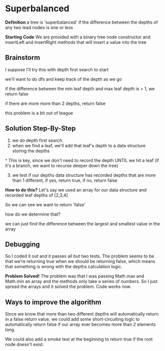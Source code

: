 # Superbalanced

**Definition**
a tree is 'superbalanced' if the difference between the depths of any two lead nodes is one or less

**Starting Code**
We are provided with a binary tree node constructor and insertLeft and insertRight methods that will insert a value into the tree

## Brainstorm

I suppose I'll try this with depth first search to start

we'll want to do dfs and keep track of the depth as we go

if the difference between the min leaf depth and max leaf depth is > 1, we return false

if there are more more than 2 depths, return false

this problem is a bit out of league

## Solution Step-By-Step

1. we do depth first search.
2. when we find a leaf, we'll add that leaf's depth to a data structure storing the depths

^ This is key, since we don't need to record the depth UNTIL we hit a leaf (if it's a branch, we want to recurse deeper down the tree)

3. we test if our depths data structure has recorded depths that are more than 1 different, if yes, return true, if no, return false

**How to do this?**
Let's say we used an array for our data structure and recorded leaf depths of [2,3,4]

So we can see we want to return 'false'

how do we determine that?

we can just find the difference between the largest and smallest value in the array

## Debugging

So I coded it out and it passes all but two tests. The problem seems to be that we're returning true when we should be returning false, which means that something is wrong with the depths calculation logic.

**Problem Solved!**
The problem was that I was passing Math.max and Math.min an array and the methods only take a series of numbers. So I just spread the arrays and it solved the problem. Code works now.

## Ways to improve the algorithm

Since we know that more than two different depths will automatically return in a false return value, we could add some short-circuiting logic to automatically return false if our array ever becomes more than 2 elements long.

We could also add a smoke test at the beginning to return true if the root node doesn't exist.
